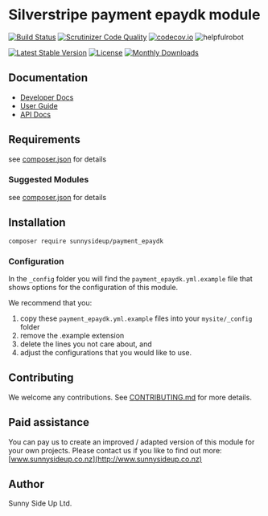 # Silverstripe payment epaydk module
[![Build Status](https://travis-ci.org/sunnysideup/silverstripe-payment_epaydk.svg?branch=master)](https://travis-ci.org/sunnysideup/silverstripe-payment_epaydk)
[![Scrutinizer Code Quality](https://scrutinizer-ci.com/g/sunnysideup/silverstripe-payment_epaydk/badges/quality-score.png?b=master)](https://scrutinizer-ci.com/g/sunnysideup/silverstripe-payment_epaydk/?branch=master)
[![codecov.io](https://codecov.io/github/sunnysideup/silverstripe-payment_epaydk/coverage.svg?branch=master)](https://codecov.io/github/sunnysideup/silverstripe-payment_epaydk?branch=master)
![helpfulrobot](https://helpfulrobot.io/sunnysideup/payment_epaydk/badge)

[![Latest Stable Version](https://poser.pugx.org/sunnysideup/payment_epaydk/version)](https://packagist.org/packages/sunnysideup/payment_epaydk)
[![License](https://poser.pugx.org/sunnysideup/payment_epaydk/license)](https://packagist.org/packages/sunnysideup/payment_epaydk)
[![Monthly Downloads](https://poser.pugx.org/sunnysideup/payment_epaydk/d/monthly)](https://packagist.org/packages/sunnysideup/payment_epaydk)


## Documentation



 * [Developer Docs](docs/en/INDEX.md)
 * [User Guide](docs/en/userguide.md)
 * [API Docs](http://docs.ssmods.com/sunnysideup/payment_epaydk/classes.xhtml)

## Requirements



see [composer.json](composer.json) for details

### Suggested Modules



see [composer.json](composer.json) for details


## Installation


```
composer require sunnysideup/payment_epaydk
```

### Configuration



In the `_config` folder you will find the `payment_epaydk.yml.example`
file that shows options for the configuration of this module.

We recommend that you:

  1. copy these `payment_epaydk.yml.example` files into your
`mysite/_config` folder
  2. remove the .example extension
  3. delete the lines you not care about, and
  4. adjust the configurations that you would like to use.


## Contributing



We welcome any contributions. See [CONTRIBUTING.md](CONTRIBUTING.md) for more details.

## Paid assistance



You can pay us to create an improved / adapted version of this module for your own projects.  Please contact us if you like to find out more: [www.sunnysideup.co.nz](http://www.sunnysideup.co.nz)

## Author



Sunny Side Up Ltd.
